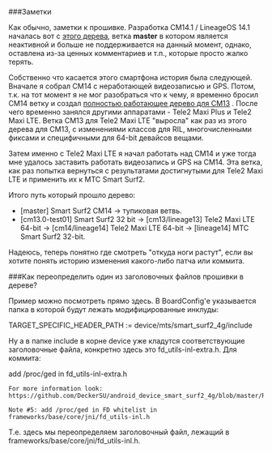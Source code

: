 ###Заметки

Как обычно, заметки к прошивке. Разработка CM14.1 / LineageOS 14.1 началась вот с [этого дерева](https://github.com/DeckerSU/android_device_smart_surf2_4g/tree/master), ветка **master** в котором является неактивной и больше не поддерживается на данный момент, однако, оставлена из-за ценных комментариев и т.п., которые просто жалко терять.

Собственно что касается этого смартфона история была следующей. Вначале я собрал CM14 с неработающей видеозаписью и GPS. Потом, т.к. на тот момент я не мог разобраться что к чему, я временно бросил CM14 ветку и создал [полностью работающее дерево для CM13](https://github.com/DeckerSU/android_device_smart_surf2_4g/tree/cm13.0-test01) . После чего временно занялся другими аппаратами - Tele2 Maxi Plus и Tele2 Maxi LTE. Ветка CM13 для Tele2 Maxi LTE "выросла" как раз из этого дерева для CM13, с изменениями классов для RIL, многочисленными фиксами и специфичными для 64-bit девайсов вещами.

Затем именно с Tele2 Maxi LTE я начал работать над CM14 и уже тогда мне удалось заставить работать видеозапись и GPS на CM14. Эта ветка, как раз попытка вернуться с результатами достигнутыми для Tele2 Maxi LTE и применить их к МТС Smart Surf2. 

Итого путь который прошло дерево:

- [master] Smart Surf2 CM14 -> тупиковая ветвь.
- [cm13.0-test01] Smart Surf2 32 bit -> [cm13/lineage13] Tele2 Maxi LTE 64-bit -> [cm14/lineage14] Tele2 Maxi LTE 64-bit -> [lineage14] МТС Smart Surf2 32-bit.

Надеюсь, теперь понятно где смотреть "откуда ноги растут", если вы хотите понять историю изменения какого-либо патча или коммита. 

###Как переопределить один из заголовочных файлов прошивки в дереве?

Пример можно посмотреть прямо здесь. В BoardConfig'е указывается папка в которой будут лежать модифицированные инклуды:

TARGET_SPECIFIC_HEADER_PATH := device/mts/smart_surf2_4g/include

Ну а в папке include в корне device уже кладутся соответствующие заголовочные файла, конкретно здесь это fd_utils-inl-extra.h. Для коммита:

add /proc/ged in fd_utils-inl-extra.h
    
    For more information look: https://github.com/DeckerSU/android_device_smart_surf2_4g/blob/master/README.md
    
    Note #5: add /proc/ged in FD whitelist in frameworks/base/core/jni/fd_utils-inl.h
    
Т.е. здесь мы переопределяем заголовочный файл, лежащий в frameworks/base/core/jni/fd_utils-inl.h.